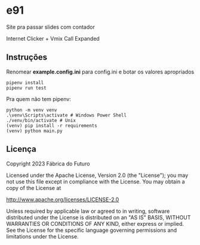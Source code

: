 # e91

Site pra passar slides com contador

Internet Clicker + Vmix Call Expanded

## Instruções

Renomear **example.config.ini** para config.ini e botar os valores 
apropriados  

```
pipenv install
pipenv run test
```

Pra quem não tem pipenv:  

```
python -m venv venv
.\venv\Scripts\activate # Windows Power Shell
./venv/bin/activate # Unix
(venv) pip install -r requirements
(venv) python main.py
```

## Licença

Copyright 2023 Fábrica do Futuro

Licensed under the Apache License, Version 2.0 (the "License"); you may 
not use this file except in compliance with the License. You may obtain 
a copy of the License at  

http://www.apache.org/licenses/LICENSE-2.0  

Unless required by applicable law or agreed to in writing, software 
distributed under the License is distributed on an "AS IS" BASIS, 
WITHOUT WARRANTIES OR CONDITIONS OF ANY KIND, either express or 
implied.  
See the License for the specific language governing permissions and 
limitations under the License.  
